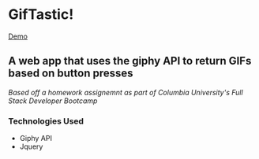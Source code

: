 # GifTastic!

[Demo](https://itsbillp.github.io/GifTastic/)

## A web app that uses the giphy API to return GIFs based on button presses

*Based off a homework assignemnt as part of Columbia University's Full Stack Developer Bootcamp*

### Technologies Used
- Giphy API
- Jquery
